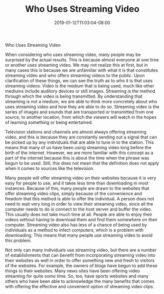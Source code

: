 ﻿---
title: "Who Uses Streaming Video"
date: 2019-01-12T11:03:04-08:00
description: "video streaming Tips for Web Success"
featured_image: "/images/video streaming.jpg"
tags: ["video streaming"]
---

Who Uses Streaming Video

When considering who uses streaming video, many people may be surprised by the actual results.  This is because almost everyone at one time or another uses streaming video.  We may not realize this at first, but in many cases this is because we are unfamiliar with what it is that constitutes streaming video and who offers streaming videos to the public.  Upon clarification of these things, we can see the truth as to who it is that uses streaming videos.  Video is the medium that is being used, much like other mediums include auditory devices or still images.  Streaming is the method through which the video is being transmitted.  By understanding that streaming is not a medium, we are able to think more concretely about who uses streaming video and how they are able to do so.  Streaming video is the series of images and sounds that are transported or transmitted from one source, to another location, from which the viewers will watch in the hopes of learning something or being entertained.

Television stations and channels are almost always offering streaming video, and this is because they are constantly sending out a signal that can be picked up by any individuals that are able to tune in to the station.  This means that many of us have been using streaming video long before the birth of the internet.  However, we are more familiar with this concept as a part of the internet because this is about the time when the phrase was begun to be used.  Still, this does not mean that the definition does not apply when it comes to sources like the television.

Many people will offer streaming video on their websites because it is very easy for people to use, and it takes less time than downloading in most instances.  Because of this, many people are drawn to the websites that offer streaming video clips, simply because of the convenience and freedom that this method is able to offer the individual.  A person does not need to wait very long in order to view their streaming video, since all the computer needs to do is connect to the host server and buffer the video.  This usually does not take much time at all.  People are able to enjoy their videos without having to download them and find them somewhere on their computer.  Streaming video also has less of a chance of being used by individuals as a method to infect computers, which is a problem with downloading.  This means that many people use streaming video to avoid this problem.

Not only can many individuals use streaming video, but there are a number of establishments that can benefit from incorporating streaming video into their websites as well in order to offer something new and fresh to visitors of the websites.  For example, the owners of blogs have begun to add these things to their websites.  Many news sites have been offering video streaming for quite some time.  So, too, have sports websites and many others who have been able to acknowledge the many benefits that comes with offering the effective and convenient option of streaming video clips.

